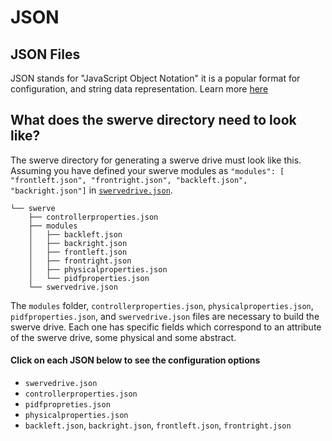 # JSON

## JSON Files

JSON stands for "JavaScript Object Notation" it is a popular format for configuration, and string data representation. Learn more [here](https://www.w3schools.com/js/js\_json\_intro.asp)

## What does the swerve directory need to look like?

The swerve directory for generating a swerve drive must look like this. Assuming you have defined your swerve modules as `"modules": [ "frontleft.json", "frontright.json", "backleft.json", "backright.json"]` in [`swervedrive.json`](https://github.com/BroncBotz3481/YAGSL-Example/tree/main/src/main/deploy/swerve/swervedrive.json).

```
└── swerve
    ├── controllerproperties.json
    ├── modules
    │   ├── backleft.json
    │   ├── backright.json
    │   ├── frontleft.json
    │   ├── frontright.json
    │   ├── physicalproperties.json
    │   └── pidfproperties.json
    └── swervedrive.json
```

The `modules` folder, `controllerproperties.json`, `physicalproperties.json`, `pidfproperties.json`, and `swervedrive.json` files are necessary to build the swerve drive. Each one has specific fields which correspond to an attribute of the swerve drive, some physical and some abstract.

#### Click on each JSON below to see the configuration options

* `swervedrive.json`
* `controllerproperties.json`
* `pidfpropreties.json`
* `physicalproperties.json`
* `backleft.json`, `backright.json`, `frontleft.json`, `frontright.json`
